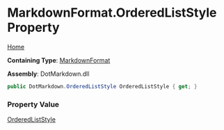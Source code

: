 # MarkdownFormat\.OrderedListStyle Property

[Home](../../../README.md)

**Containing Type**: [MarkdownFormat](../README.md)

**Assembly**: DotMarkdown\.dll

```csharp
public DotMarkdown.OrderedListStyle OrderedListStyle { get; }
```

### Property Value

[OrderedListStyle](../../OrderedListStyle/README.md)

